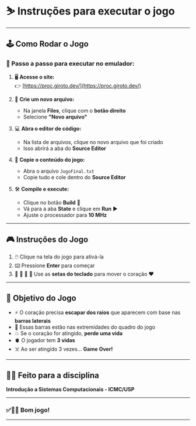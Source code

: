 #  ⛷️ Instruções para executar o jogo


---

## 🕹️ Como Rodar o Jogo

### 🧭 Passo a passo para executar no emulador:

1. 🖥️ **Acesse o site:**  
   👉 [https://proc.giroto.dev/](https://proc.giroto.dev/)

2. 📁 **Crie um novo arquivo:**  
   - Na janela **Files**, clique com o **botão direito**  
   - Selecione **"Novo arquivo"**

3. 💻 **Abra o editor de código:**  
   - Na lista de arquivos, clique no novo arquivo que foi criado  
   - Isso abrirá a aba do **Source Editor**

4. 📄 **Copie o conteúdo do jogo:**  
   - Abra o arquivo `JogoFinal.txt`  
   - Copie tudo e cole dentro do **Source Editor**

  
5. 🛠️ **Compile e execute:**  
   - Clique no botão **Build** 🧱  
   - Vá para a aba **State** e clique em **Run** ▶️  
   - Ajuste o processador para **10 MHz**


---

## 🎮 Instruções do Jogo

1. 🖱️ Clique na tela do jogo para ativá-la  
2. ⌨️ Pressione **Enter** para começar  
3. 🔼 🔽 🔼 🔽 Use as **setas do teclado** para mover o coração ❤️

---

## 🧠 Objetivo do Jogo


- ⚡ O coração precisa **escapar dos raios** que aparecem com base nas **barras laterais**
- 🧱 Essas barras estão nas extremidades do quadro do jogo
- 💥 Se o coração for atingido, **perde uma vida**
- 🫀 O jogador tem **3 vidas**
- ☠️ Ao ser atingido 3 vezes... **Game Over!**

---

## 👨‍🏫 Feito para a disciplina  
**Introdução a Sistemas Computacionais - ICMC/USP**

---

### ✅🧑‍💻 Bom jogo!  


---
